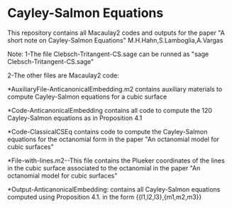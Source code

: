 # Cayley-Salmon Equations
This repository contains all Macaulay2 codes and outputs for the paper "A short note on Cayley-Salmon Equations" M.H.Hahn,S.Lamboglia,A.Vargas

Note:
1-The file  Clebsch-Tritangent-CS.sage can be runned as "sage Clebsch-Tritangent-CS.sage"

2-The other files are Macaulay2 code:

*AuxiliaryFile-AnticanonicalEmbedding.m2 contains auxiliary materials to compute Cayley-Salmon equations for a cubic surface

*Code-AnticanonicalEmbedding contains all code to compute the 120 Cayley-Salmon equations as in Proposition 4.1 

*Code-ClassicalCSEq contains code to compute the Cayley-Salmon equations for the octanomial form in the paper "An octanomial model for cubic surfaces"

*File-with-lines.m2--This file contains the Plueker coordinates of the lines in the cubic surface associated to the octanomial in the paper "An octanomial model for cubic surfaces"

*Output-AnticanonicalEmbedding: contains all Cayley-Salmon equations computed using Proposition 4.1. in the form {{l1,l2,l3},{m1,m2,m3}}




